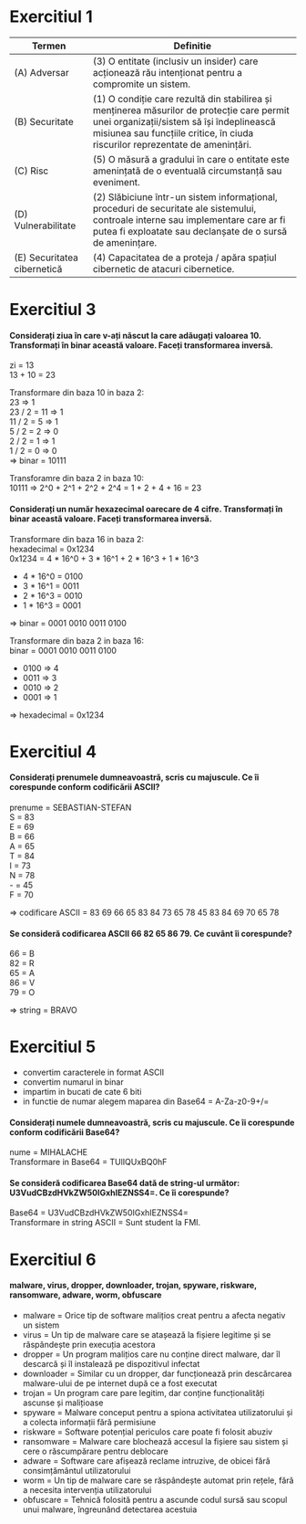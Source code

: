 # Exercitiul 1

| Termen | Definitie |
|---	|---	|
| (A) Adversar  	            | (3) O entitate (inclusiv un insider) care acționează rău intenționat pentru a compromite un sistem.  	|
| (B) Securitate  	            | (1) O condiție care rezultă din stabilirea și menținerea măsurilor de protecție care permit unei organizații/sistem să își îndeplinească misiunea sau funcțiile critice, în ciuda riscurilor reprezentate de amenințări.  	|
| (C) Risc  	                | (5) O măsură a gradului în care o entitate este amenințată de o eventuală circumstanță sau eveniment.   	|
| (D) Vulnerabilitate  	        | (2) Slăbiciune într-un sistem informațional, proceduri de securitate ale sistemului, controale interne sau implementare care ar fi putea fi exploatate sau declanșate de o sursă de amenințare.  	|
| (E) Securitatea cibernetică  	| (4) Capacitatea de a proteja / apăra spațiul cibernetic de atacuri cibernetice.	|



# Exercitiul 3
#### Considerați ziua în care v-ați născut la care adăugați valoarea 10. Transformați în binar această valoare. Faceți transformarea inversă.

zi = 13  
13 + 10 = 23  

Transformare din baza 10 in baza 2:  
23          => 1  
23 / 2 = 11 => 1  
11 / 2 = 5  => 1  
5 /  2 = 2  => 0  
2 /  2 = 1  => 1  
1 /  2 = 0  => 0  
=> binar = 10111

Transforamre din baza 2 in baza 10:  
10111 => 2^0 + 2^1 + 2^2 + 2^4 = 1 + 2 + 4 + 16 = 23  



#### Considerați un număr hexazecimal oarecare de 4 cifre. Transformați în binar această valoare. Faceți transformarea inversă.

Transformare din baza 16 in baza 2:  
hexadecimal = 0x1234  
0x1234 = 4 * 16^0 + 3 * 16^1 + 2 * 16^3 + 1 * 16^3  
- 4 * 16^0 = 0100
- 3 * 16^1 = 0011
- 2 * 16^3 = 0010
- 1 * 16^3 = 0001

=> binar = 0001 0010 0011 0100



Transformare din baza 2 in baza 16:  
binar = 0001 0010 0011 0100  
- 0100 => 4
- 0011 => 3
- 0010 => 2
- 0001 => 1

=> hexadecimal = 0x1234



# Exercitiul 4
#### Considerați prenumele dumneavoastră, scris cu majuscule. Ce îi corespunde conform codificării ASCII?

prenume = SEBASTIAN-STEFAN  
S = 83  
E = 69  
B = 66  
A = 65  
T = 84  
I = 73  
N = 78  
\- = 45  
F = 70  

=> codificare ASCII = 83 69 66 65 83 84 73 65 78 45 83 84 69 70 65 78


#### Se consideră codificarea ASCII 66 82 65 86 79. Ce cuvânt îi corespunde?
66 = B  
82 = R  
65 = A  
86 = V  
79 = O  

=> string = BRAVO


# Exercitiul 5

- convertim caracterele in format ASCII
- convertim numarul in binar
- impartim in bucati de cate 6 biti
- in functie de numar alegem maparea din Base64 = A-Za-z0-9+/=

#### Considerați numele dumneavoastră, scris cu majuscule. Ce îi corespunde conform codificării Base64?

nume = MIHALACHE  
Transformare in Base64 = TUlIQUxBQ0hF  

#### Se consideră codificarea Base64 dată de string-ul următor: U3VudCBzdHVkZW50IGxhIEZNSS4=. Ce îi corespunde?

Base64 = U3VudCBzdHVkZW50IGxhIEZNSS4=  
Transformare in string ASCII = Sunt student la FMI.


# Exercitiul 6
#### malware, virus, dropper, downloader, trojan, spyware, riskware, ransomware, adware, worm, obfuscare

- malware = Orice tip de software malițios creat pentru a afecta negativ un sistem  
- virus = Un tip de malware care se atașează la fișiere legitime și se răspândește prin execuția acestora  
- dropper = Un program malițios care nu conține direct malware, dar îl descarcă și îl instalează pe dispozitivul infectat  
- downloader = Similar cu un dropper, dar funcționează prin descărcarea malware-ului de pe internet după ce a fost executat
- trojan = Un program care pare legitim, dar conține funcționalități ascunse și malițioase
- spyware = Malware conceput pentru a spiona activitatea utilizatorului și a colecta informații fără permisiune
- riskware = Software potențial periculos care poate fi folosit abuziv
- ransomware = Malware care blochează accesul la fișiere sau sistem și cere o răscumpărare pentru deblocare
- adware = Software care afișează reclame intruzive, de obicei fără consimțământul utilizatorului
- worm = Un tip de malware care se răspândește automat prin rețele, fără a necesita intervenția utilizatorului
- obfuscare = Tehnică folosită pentru a ascunde codul sursă sau scopul unui malware, îngreunând detectarea acestuia


